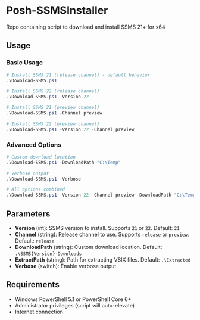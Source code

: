 # Posh-SSMSInstaller
Repo containing script to download and install SSMS 21+ for x64

## Usage

### Basic Usage
```powershell
# Install SSMS 21 (release channel) - default behavior  
.\Download-SSMS.ps1

# Install SSMS 22 (release channel)
.\Download-SSMS.ps1 -Version 22

# Install SSMS 21 (preview channel)
.\Download-SSMS.ps1 -Channel preview

# Install SSMS 22 (preview channel) 
.\Download-SSMS.ps1 -Version 22 -Channel preview
```

### Advanced Options
```powershell
# Custom download location
.\Download-SSMS.ps1 -DownloadPath "C:\Temp"

# Verbose output
.\Download-SSMS.ps1 -Verbose

# All options combined
.\Download-SSMS.ps1 -Version 22 -Channel preview -DownloadPath "C:\Temp" -Verbose
```

## Parameters

- **Version** (int): SSMS version to install. Supports `21` or `22`. Default: `21`
- **Channel** (string): Release channel to use. Supports `release` or `preview`. Default: `release`  
- **DownloadPath** (string): Custom download location. Default: `.\SSMS{Version}-Downloads`
- **ExtractPath** (string): Path for extracting VSIX files. Default: `.\Extracted`
- **Verbose** (switch): Enable verbose output

## Requirements

- Windows PowerShell 5.1 or PowerShell Core 6+
- Administrator privileges (script will auto-elevate)
- Internet connection
